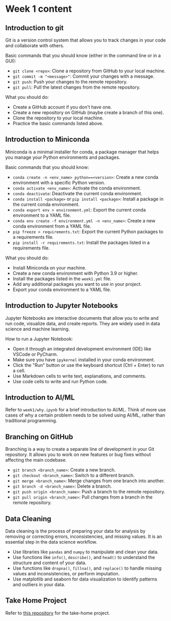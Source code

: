 # Week 1 content

## Introduction to git
Git is a version control system that allows you to track changes in your code and collaborate with others.

Basic commands that you should know (either in the command line or in a GUI):
- `git clone <repo>`: Clone a repository from GitHub to your local machine.
- `git commit -m "<message>"`: Commit your changes with a message.
- `git push`: Push your changes to the remote repository.
- `git pull`: Pull the latest changes from the remote repository.

What you should do:
- Create a GitHub account if you don't have one.
- Create a new repository on GitHub (maybe create a branch of this one).
- Clone the repository to your local machine.
- Practice the basic commands listed above.

## Introduction to Miniconda
Miniconda is a minimal installer for conda, a package manager that helps you manage your Python environments and packages.

Basic commands that you should know:
- `conda create -n <env_name> python==<version>`: Create a new conda environment with a specific Python version.
- `conda activate <env_name>`: Activate the conda environment.
- `conda deactivate`: Deactivate the current conda environment.
- `conda install <package>` or `pip install <package>`: Install a package in the current conda environment.
- `conda export env > environment.yml`: Export the current conda environment to a YAML file.
- `conda env create -f environment.yml -n <env_name>`: Create a new conda environment from a YAML file.
- `pip freeze > requirements.txt`: Export the current Python packages to a requirements file.
- `pip install -r requirements.txt`: Install the packages listed in a requirements file.

What you should do:
- Install Miniconda on your machine.
- Create a new conda environment with Python 3.9 or higher.
- Install the packages listed in the `week1.yml` file.
- Add any additional packages you want to use in your project.
- Export your conda environment to a YAML file.

## Introduction to Jupyter Notebooks
Jupyter Notebooks are interactive documents that allow you to write and run code, visualize data, and create reports. They are widely used in data science and machine learning.

How to run a Jupyter Notebook:
- Open it through an integrated development environment (IDE) like VSCode or PyCharm.
- Make sure you have `ipykernel` installed in your conda environment.
- Click the "Run" button or use the keyboard shortcut (Ctrl + Enter) to run a cell.
- Use Markdown cells to write text, explanations, and comments.
- Use code cells to write and run Python code.

## Introduction to AI/ML
Refer to `week1/why.ipynb` for a brief introduction to AI/ML. Think of more use cases of why a certain problem needs to be solved using AI/ML, rather than traditional programming.

## Branching on GitHub
Branching is a way to create a separate line of development in your Git repository. It allows you to work on new features or bug fixes without affecting the main codebase.
- `git branch <branch_name>`: Create a new branch.
- `git checkout <branch_name>`: Switch to a different branch.
- `git merge <branch_name>`: Merge changes from one branch into another.
- `git branch -d <branch_name>`: Delete a branch.
- `git push origin <branch_name>`: Push a branch to the remote repository.
- `git pull origin <branch_name>`: Pull changes from a branch in the remote repository.

## Data Cleaning
Data cleaning is the process of preparing your data for analysis by removing or correcting errors, inconsistencies, and missing values. It is an essential step in the data science workflow.
- Use libraries like `pandas` and `numpy` to manipulate and clean your data.
- Use functions like `info()`, `describe()`, and `head()` to understand the structure and content of your data.
- Use functions like `dropna()`, `fillna()`, and `replace()` to handle missing values and inconsistencies, or perform imputation.
- Use matplotlib and seaborn for data visualization to identify patterns and outliers in your data.

## Take Home Project
Refer to [this repository](https://github.com/Awesome-AI-ML-DELTA25/DataCleaning) for the take-home project. 

